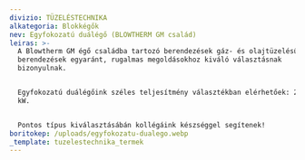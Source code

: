 ```yaml
---
divizio: TÜZELÉSTECHNIKA
alkategoria: Blokkégők
nev: Egyfokozatú duálégő (BLOWTHERM GM család)
leiras: >-
  A Blowtherm GM égő családba tartozó berendezések gáz- és olajtüzelésű
  berendezések egyaránt, rugalmas megoldásokhoz kiváló választásnak
  bizonyulnak. 


  Egyfokozatú duálégőink széles teljesítmény választékban elérhetőek: 22- 232
  kW.


  Pontos típus kiválasztásábán kollégáink készséggel segítenek!  
boritokep: /uploads/egyfokozatu-dualego.webp
_template: tuzelestechnika_termek
---
```


